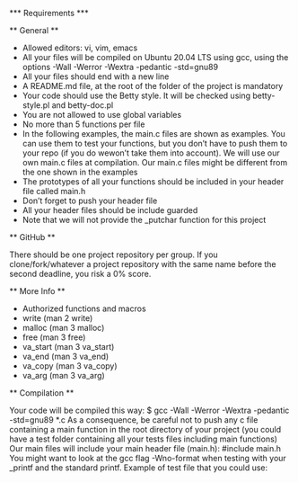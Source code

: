 *** Requirements ***

** General **

* Allowed editors: vi, vim, emacs
* All your files will be compiled on Ubuntu 20.04 LTS using gcc, using the options -Wall -Werror -Wextra -pedantic -std=gnu89
* All your files should end with a new line
* A README.md file, at the root of the folder of the project is mandatory
* Your code should use the Betty style. It will be checked using betty-style.pl and betty-doc.pl
* You are not allowed to use global variables
* No more than 5 functions per file
* In the following examples, the main.c files are shown as examples. You can use them to test your functions, but you
don’t have to push them to your repo (if you do wewon’t take them into account). We will use our own main.c files
at compilation. Our main.c files might be different from the one shown in the examples
* The prototypes of all your functions should be included in your header file called main.h
* Don’t forget to push your header file
* All your header files should be include guarded
* Note that we will not provide the _putchar function for this project

** GitHub **

There should be one project repository per group. If you clone/fork/whatever a project repository with the same
name before the second deadline, you risk a 0% score.

** More Info **

* Authorized functions and macros
* write (man 2 write)
* malloc (man 3 malloc)
* free (man 3 free)
* va_start (man 3 va_start)
* va_end (man 3 va_end)
* va_copy (man 3 va_copy)
* va_arg (man 3 va_arg)

** Compilation **

Your code will be compiled this way:
$ gcc -Wall -Werror -Wextra -pedantic -std=gnu89 *.c
As a consequence, be careful not to push any c file containing a main function in the root directory of your project (you could have a test folder containing all your
tests files including main functions)
Our main files will include your main header file (main.h): #include main.h
You might want to look at the gcc flag -Wno-format when testing with your _printf and the standard printf. Example of test file that you could use:
